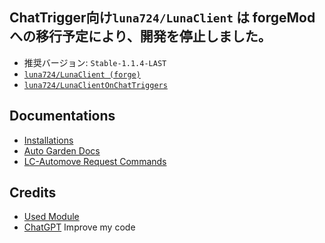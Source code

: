## ChatTrigger向け`luna724/LunaClient` は forgeMod への移行予定により、開発を停止しました。 <br />
- 推奨バージョン: `Stable-1.1.4-LAST`
- [`luna724/LunaClient (forge)`](https://github.com/luna724/LunaClientForge)
- [`luna724/LunaClientOnChatTriggers`](https://github.com/luna724/LunaClientOnCT)

## Documentations
- [Installations](/docs/install.md)
- [Auto Garden Docs](/docs/lc_gardening.md)
- [LC-Automove Request Commands](/docs/lc_automove_requests.md)
  
## Credits
- [Used Module](/docs/credit.md)
- [ChatGPT](https://chatgpt.com/)
  Improve my code
